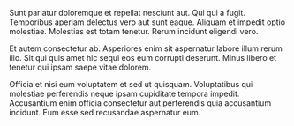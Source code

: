 Sunt pariatur doloremque et repellat nesciunt aut. Qui qui a fugit. Temporibus aperiam delectus vero aut sunt eaque. Aliquam et impedit optio molestiae. Molestias est totam tenetur. Rerum incidunt eligendi vero.
 Et autem consectetur ab. Asperiores enim sit aspernatur labore illum rerum illo. Sit qui quis amet hic sequi eos eum corrupti deserunt. Minus libero et tenetur qui ipsam saepe vitae dolorem.
 Officia et nisi eum voluptatem et sed ut quisquam. Voluptatibus qui molestiae perferendis neque ipsam cupiditate tempora impedit. Accusantium enim officia consectetur aut perferendis quia accusantium incidunt. Eum esse sed recusandae aspernatur eum.